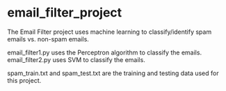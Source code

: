 # email_filter_project

The Email Filter project uses machine learning to classify/identify spam emails vs. non-spam emails.

email_filter1.py uses the Perceptron algorithm to classify the emails. email_filter2.py uses SVM to classify the emails. 

spam_train.txt and spam_test.txt are the training and testing data used for this project. 
